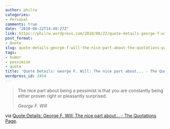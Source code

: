 ```yaml
---
author: philrw
categories:
- Personal
comments: true
date: "2010-08-22T14:40:27Z"
link: https://philrw.wordpress.com/2010/08/22/quote-details-george-f-will-the-nice-part-about-the-quotations-page/
post_format:
- Quote
slug: quote-details-george-f-will-the-nice-part-about-the-quotations-page
tags:
- humor
- pessimism
- quote
title: 'Quote Details: George F. Will: The nice part about... - The Quotations Page'
wordpress_id: 2454
---
```


> The nice part about being a pessimist is that you are constantly being either proven right or pleasantly surprised.
>
> <cite>George F. Will</cite>

via [Quote Details: George F. Will: The nice part about... - The Quotations Page](http://www.quotationspage.com/quote/38892.html).
